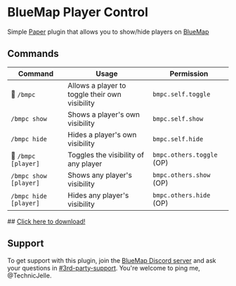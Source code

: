 # BlueMap Player Control

Simple [Paper](https://papermc.io/) plugin that allows you to show/hide players on [BlueMap](https://github.com/BlueMap-Minecraft/BlueMap/)

## Commands
| Command               | Usage                                          | Permission                |
|-----------------------|------------------------------------------------|---------------------------|
| 🚧 `/bmpc`            | Allows a player to toggle their own visibility | `bmpc.self.toggle`        |
| `/bmpc show`          | Shows a player's own visibility                | `bmpc.self.show`          |
| `/bmpc hide`          | Hides a player's own visibility                | `bmpc.self.hide`          |
| 🚧 `/bmpc [player]`   | Toggles the visibility of any player           | `bmpc.others.toggle` (OP) |
| `/bmpc show [player]` | Shows any player's visibility                  | `bmpc.others.show` (OP)   |
| `/bmpc hide [player]` | Hides any player's visibility                  | `bmpc.others.hide` (OP)   |

## [Click here to download!](../../releases/latest)

## Support

To get support with this plugin, join the [BlueMap Discord server](https://bluecolo.red/map-discord) and ask your questions in [#3rd-party-support](https://discord.com/channels/665868367416131594/863844716047106068). You're welcome to ping me, @TechnicJelle.
